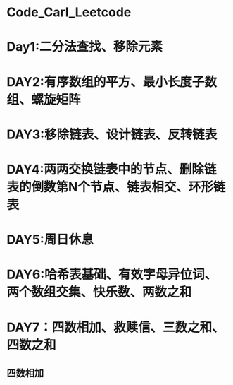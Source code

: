# Code_Carl_Leetcode

# Day1:二分法查找、移除元素

# DAY2:有序数组的平方、最小长度子数组、螺旋矩阵

# DAY3:移除链表、设计链表、反转链表

# DAY4:两两交换链表中的节点、删除链表的倒数第N个节点、链表相交、环形链表

# DAY5:周日休息

# DAY6:哈希表基础、有效字母异位词、两个数组交集、快乐数、两数之和

# DAY7：四数相加、救赎信、三数之和、四数之和

## 四数相加
